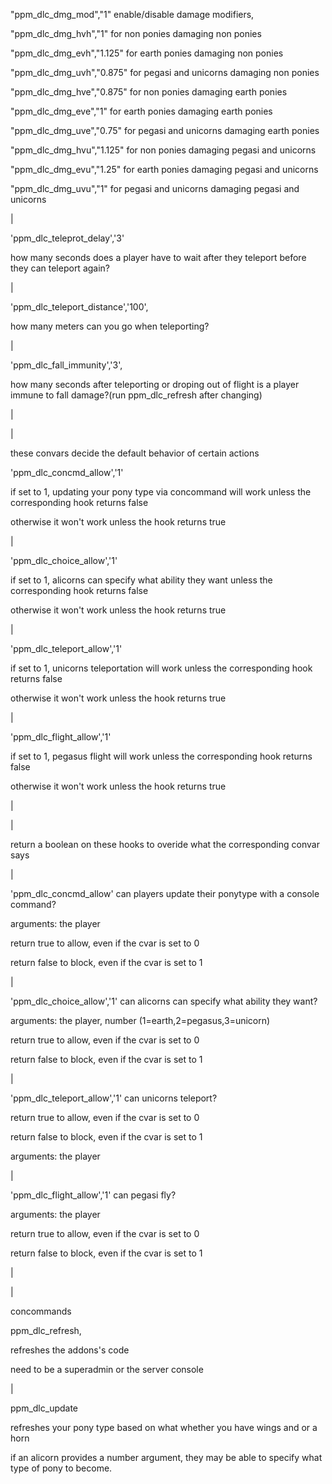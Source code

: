 
"ppm_dlc_dmg_mod","1" enable/disable damage modifiers,

"ppm_dlc_dmg_hvh","1" for non ponies damaging non ponies

"ppm_dlc_dmg_evh","1.125" for earth ponies damaging non ponies

"ppm_dlc_dmg_uvh","0.875" for pegasi and unicorns damaging non ponies

"ppm_dlc_dmg_hve","0.875" for non ponies damaging earth ponies

"ppm_dlc_dmg_eve","1" for earth ponies damaging earth ponies

"ppm_dlc_dmg_uve","0.75" for pegasi and unicorns damaging earth ponies

"ppm_dlc_dmg_hvu","1.125" for non ponies damaging pegasi and unicorns

"ppm_dlc_dmg_evu","1.25" for earth ponies damaging pegasi and unicorns

"ppm_dlc_dmg_uvu","1" for pegasi and unicorns damaging pegasi and unicorns





|

'ppm_dlc_teleprot_delay','3'

how many seconds does a player have to wait after they teleport before they can teleport again?

|

'ppm_dlc_teleport_distance','100',

how many meters can you go when teleporting?

|

'ppm_dlc_fall_immunity','3',

how many seconds after teleporting or droping out of flight is a player immune to fall damage?(run ppm_dlc_refresh after changing)

|

|

these convars decide the default behavior of certain actions

'ppm_dlc_concmd_allow','1'

if set to 1, updating your pony type via concommand will work unless the corresponding hook returns false

otherwise it won't work unless the hook returns true

|

'ppm_dlc_choice_allow','1'

if set to 1, alicorns can specify what ability they want unless the corresponding hook returns false

otherwise it won't work unless the hook returns true

|

'ppm_dlc_teleport_allow','1'

if set to 1, unicorns teleportation will work unless the corresponding hook returns false

otherwise it won't work unless the hook returns true

|

'ppm_dlc_flight_allow','1'

if set to 1, pegasus flight will work unless the corresponding hook returns false

otherwise it won't work unless the hook returns true

|

|

return a boolean on these hooks to overide what the corresponding convar says

|

'ppm_dlc_concmd_allow' can players update their ponytype with a console command?

arguments: the player

return true to allow, even if the cvar is set to 0

return false to block, even if the cvar is set to 1

|

'ppm_dlc_choice_allow','1' can alicorns can specify what ability they want?

arguments: the player, number (1=earth,2=pegasus,3=unicorn)

return true to allow, even if the cvar is set to 0

return false to block, even if the cvar is set to 1

|

'ppm_dlc_teleport_allow','1' can unicorns teleport?

return true to allow, even if the cvar is set to 0

return false to block, even if the cvar is set to 1

arguments: the player

|

'ppm_dlc_flight_allow','1' can pegasi fly?

arguments: the player

return true to allow, even if the cvar is set to 0

return false to block, even if the cvar is set to 1

|

|

concommands

ppm_dlc_refresh,

refreshes the addons's code

need to be a superadmin or the server console

|

ppm_dlc_update

refreshes your pony type based on what whether you have wings and or a horn

if an alicorn provides a number argument, they may be able to specify what type of pony to become.
